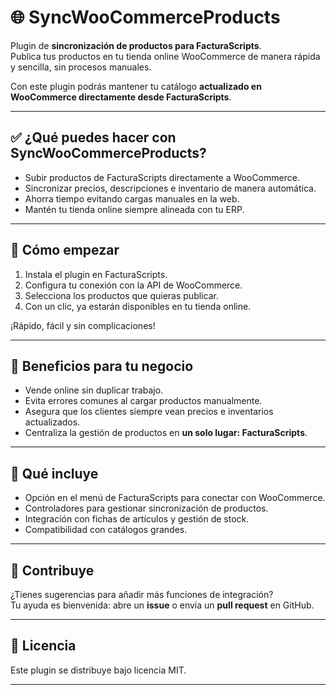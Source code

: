 # 🌐 SyncWooCommerceProducts

Plugin de **sincronización de productos para FacturaScripts**.  
Publica tus productos en tu tienda online WooCommerce de manera rápida y sencilla, sin procesos manuales.

Con este plugin podrás mantener tu catálogo **actualizado en WooCommerce directamente desde FacturaScripts**.

---

## ✅ ¿Qué puedes hacer con SyncWooCommerceProducts?

- Subir productos de FacturaScripts directamente a WooCommerce.  
- Sincronizar precios, descripciones e inventario de manera automática.  
- Ahorra tiempo evitando cargas manuales en la web.  
- Mantén tu tienda online siempre alineada con tu ERP.  

---

## 🚀 Cómo empezar

1. Instala el plugin en FacturaScripts.  
2. Configura tu conexión con la API de WooCommerce.  
3. Selecciona los productos que quieras publicar.  
4. Con un clic, ya estarán disponibles en tu tienda online.  

¡Rápido, fácil y sin complicaciones!  

---

## 🎯 Beneficios para tu negocio

- Vende online sin duplicar trabajo.  
- Evita errores comunes al cargar productos manualmente.  
- Asegura que los clientes siempre vean precios e inventarios actualizados.  
- Centraliza la gestión de productos en **un solo lugar: FacturaScripts**.  

---

## 📂 Qué incluye

- Opción en el menú de FacturaScripts para conectar con WooCommerce.  
- Controladores para gestionar sincronización de productos.  
- Integración con fichas de artículos y gestión de stock.  
- Compatibilidad con catálogos grandes.  

---

## 🤝 Contribuye

¿Tienes sugerencias para añadir más funciones de integración?  
Tu ayuda es bienvenida: abre un **issue** o envía un **pull request** en GitHub.  

---

## 📜 Licencia

Este plugin se distribuye bajo licencia MIT.  

---
